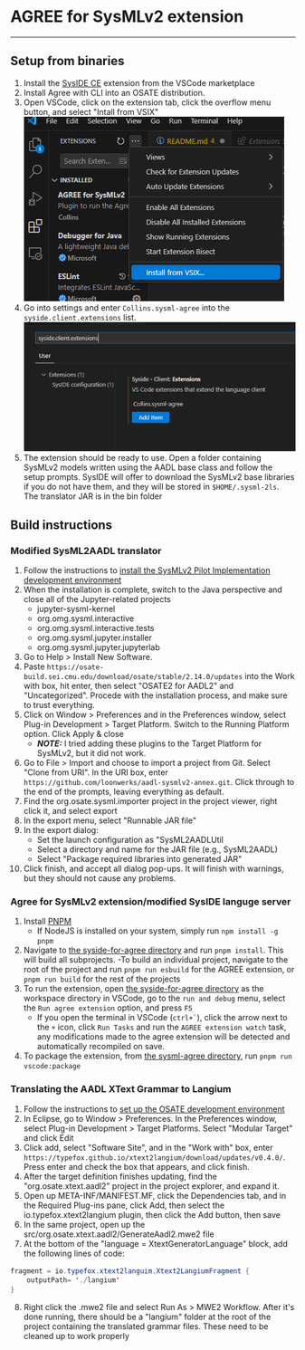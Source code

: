 
# AGREE for SysMLv2 extension

---

## Setup from binaries

1. Install the [SysIDE CE](https://marketplace.visualstudio.com/items?itemName=sensmetry.sysml-2ls) extension from the VSCode marketplace
2. Install Agree with CLI into an OSATE distribution.
3. Open VSCode, click on the extension tab, click the overflow menu button, and select "Intall from VSIX" ![Screenshot showing where to find the "Install from VSIX" menu option](ExtensionInstall.png)
4. Go into settings and enter `Collins.sysml-agree` into the `syside.client.extensions` list. ![Screenshot showing where to find the SysIDE client extensions setting](SysIDE-Settings.png)
5. The extension should be ready to use. Open a folder containing SysMLv2 models written using the AADL base class and follow the setup prompts. SysIDE will offer to download the SysMLv2 base libraries if you do not have them, and they will be stored in `$HOME/.sysml-2ls`. The translator JAR is in the bin folder

## Build instructions

### Modified SysML2AADL translator

1. Follow the instructions to [install the SysMLv2 Pilot Implementation development environment](https://github.com/Systems-Modeling/SysML-v2-Pilot-Implementation)
2. When the installation is complete, switch to the Java perspective and close all of the Jupyter-related projects
    - jupyter-sysml-kernel
    - org.omg.sysml.interactive
    - org.omg.sysml.interactive.tests
    - org.omg.sysml.jupyter.installer
    - org.omg.sysml.jupyter.jupyterlab
3. Go to Help > Install New Software.
4. Paste `https://osate-build.sei.cmu.edu/download/osate/stable/2.14.0/updates` into the Work with box, hit enter, then select "OSATE2 for AADL2" and "Uncategorized". Procede with the installation process, and make sure to trust everything.
5. Click on Window > Preferences and in the Preferences window, select Plug-in Development > Target Platform. Switch to the Running Platform option. Click Apply & close
    - **_NOTE:_** I tried adding these plugins to the Target Platform for SysMLv2, but it did not work.
6. Go to File > Import and choose to import a project from Git. Select "Clone from URI". In the URI box, enter `https://github.com/loonwerks/aadl-sysmlv2-annex.git`. Click through to the end of the prompts, leaving everything as default.
7. Find the org.osate.sysml.importer project in the project viewer, right click it, and select export
8. In the export menu, select "Runnable JAR file"
9. In the export dialog:
    - Set the launch configuration as "SysML2AADLUtil
    - Select a directory and name for the JAR file (e.g., SysML2AADL)
    - Select "Package required libraries into generated JAR"
10. Click finish, and accept all dialog pop-ups. It will finish with warnings, but they should not cause any problems.

### Agree for SysMLv2 extension/modified SysIDE languge server

1. Install [PNPM](https://pnpm.io/installation)
    - If NodeJS is installed on your system, simply run `npm install -g pnpm`
2. Navigate to [the syside-for-agree directory](src/syside-for-agree/) and run `pnpm install`. This will build all subprojects.
    -To build an individual project, navigate to the root of the project and run `pnpm run esbuild` for the AGREE extension, or `pnpm run build` for the rest of the projects
3. To run the extension, open [the syside-for-agree directory](src/syside-for-agree/) as the workspace directory in VSCode, go to the `run and debug` menu, select the `Run agree extension` option, and press `F5`
    - If you open the terminal in VSCode (`` ctrl+` ``), click the arrow next to the `+` icon, click `Run Tasks` and run the `AGREE extension watch` task, any modifications made to the agree extension will be detected and automatically recompiled on save.
4. To package the extension, from [the sysml-agree directory](src/syside-for-agree/packages/sysml-agree/), run `pnpm run vscode:package`

### Translating the AADL XText Grammar to Langium

1. Follow the instructions to [set up the OSATE development environment](https://osate.org/setup-development.html#install-the-javafx-sdk)
2. In Eclipse, go to Window > Preferences. In the Preferences window, select Plug-in Development > Target Platforms. Select "Modular Target" and click Edit
3. Click add, select "Software Site", and in the "Work with" box, enter `https://typefox.github.io/xtext2langium/download/updates/v0.4.0/`. Press enter and check the box that appears, and click finish.
4. After the target definition finishes updating, find the "org.osate.xtext.aadl2" project in the project explorer, and expand it.
5. Open up META-INF/MANIFEST.MF, click the Dependencies tab, and in the Required Plug-ins pane, click Add, then select the io.typefox.xtext2langium plugin, then click the Add button, then save
6. In the same project, open up the src/org.osate.xtext.aadl2/GenerateAadl2.mwe2 file
7. At the bottom of the "language = XtextGeneratorLanguage" block, add the following lines of code:

```java
fragment = io.typefox.xtext2languim.Xtext2LangiumFragment {
    outputPath= './langium'
}
```

 8. Right click the .mwe2 file and select Run As > MWE2 Workflow. After it's done running, there should be a "langium" folder at the root of the project containing the translated grammar files. These need to be cleaned up to work properly
